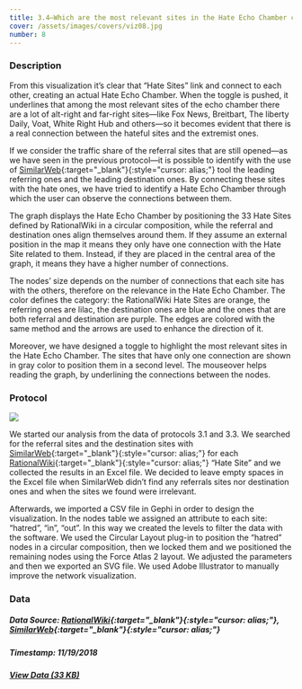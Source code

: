 ```yaml
---
title: 3.4—Which are the most relevant sites in the Hate Echo Chamber created by the RationalWiki "Hate Sites"?
cover: /assets/images/covers/viz08.jpg
number: 8
---
```


### Description

From this visualization it’s clear that “Hate Sites” link and connect to each other, creating an actual Hate Echo Chamber. When the toggle is pushed, it underlines that among the most relevant sites of the echo chamber there are a lot of alt-right and far-right sites—like Fox News, Breitbart, The liberty Daily, Voat, White Right Hub and others—so it becomes evident that there is a real connection between the hateful sites and the extremist ones.

If we consider the traffic share of the referral sites that are still opened—as we have seen in the previous protocol—it is possible to identify with the use of [SimilarWeb](https://www.similarweb.com/){:target="_blank"}{:style="cursor: alias;"} tool the leading referring ones and the leading destination ones. By connecting these sites with the hate ones, we have tried to identify a Hate Echo Chamber through which the user can observe the connections between them.

The graph displays the Hate Echo Chamber by positioning the 33 Hate Sites defined by RationalWiki in a circular composition, while the referral and destination ones align themselves around them. If they assume an external position in the map it means they only have one connection with the Hate Site related to them. Instead, if they are placed in the central area of the graph, it means they have a higher number of connections. 

The nodes’ size depends on the number of connections that each site has with the others, therefore on the relevance in the Hate Echo Chamber.
The color defines the category: the RationalWiki Hate Sites are orange, the referring ones are lilac, the destination ones are blue and the ones that are both referral and destination are purple. The edges are colored with the same method and the arrows are used to enhance the direction of it.

Moreover, we have designed a toggle to highlight the most relevant sites in the Hate Echo Chamber. The sites that have only one connection are shown in gray color to position them in a second level. The mouseover helps reading the graph, by underlining the connections between the nodes.


### Protocol
<img src="{{ '/assets/images/protocols/protocol-08.png' | relative_path }}">

We started our analysis from the data of protocols 3.1 and 3.3.
We searched for the referral sites and the destination sites with [SimilarWeb](https://www.similarweb.com/){:target="_blank"}{:style="cursor: alias;"} for each [RationalWiki](https://rationalwiki.org/wiki/Category:Internet_hate_sites){:target="_blank"}{:style="cursor: alias;"} “Hate Site” and we collected the results in an Excel file.
We decided to leave empty spaces in the Excel file when SimilarWeb didn’t find any referrals sites nor destination ones and when the sites we found were irrelevant.

Afterwards, we imported a CSV file in Gephi in order to design the visualization. In the nodes table we assigned an attribute to each site: “hatred”, “in”, “out”. In this way we created the levels to filter the data with the software.
We used the Circular Layout plug-in to position the “hatred” nodes in a circular composition, then we locked them and we positioned the remaining nodes using the Force Atlas 2 layout. We adjusted the parameters and then we exported an SVG file. We used Adobe Illustrator to manually improve the network visualization.


### Data
##### Data Source: [RationalWiki](https://rationalwiki.org/wiki/Category:Internet_hate_sites){:target="_blank"}{:style="cursor: alias;"}, [SimilarWeb](https://www.similarweb.com/){:target="_blank"}{:style="cursor: alias;"}
##### Timestamp: 11/19/2018
##### [View Data (33 KB)](/assets/datasets/3.4.xlsx)